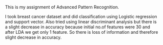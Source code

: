 This is my assignment of Advanced Pattern Recognition.

I took breast cancer dataset and did classification using Logistic regression and support vector. Also tried using linear discriminant analysis but there is a slight decrease in accuracy because initial no.of features were 30 and after LDA we get only 1 feature. So there is loss of information and therefore slight decrease in accuracy.

